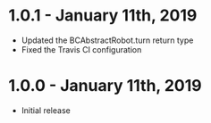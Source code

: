 # 1.0.1 - January 11th, 2019
- Updated the BCAbstractRobot.turn return type
- Fixed the Travis CI configuration

# 1.0.0 - January 11th, 2019
- Initial release
